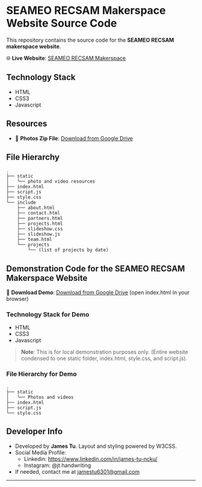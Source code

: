 # SEAMEO RECSAM Makerspace Website Source Code

This repository contains the source code for the **SEAMEO RECSAM makerspace website**. 

🌐 **Live Website**: [SEAMEO RECSAM Makerspace](https://seameo-recsam-makerspace.github.io)

## Technology Stack

- HTML
- CSS3
- Javascript

## Resources

- 📸 **Photos Zip File**: [Download from Google Drive](https://drive.google.com/drive/folders/1GA_3mBAUsUuuXHNlDyDqbSJo8ZzJ2LTw?usp=share_link)

## File Hierarchy

```plaintext
.
├── static
│   └── photo and video resources
├── index.html
├── script.js
├── style.css
└── include
    ├── about.html
    ├── contact.html
    ├── partners.html
    ├── projects.html
    ├── slideshow.css
    ├── slideshow.js
    ├── team.html
    └── projects
        └── (list of projects by date)
```

## Demonstration Code for the SEAMEO RECSAM Makerspace Website

🔗 **Download Demo**: [Download from Google Drive](https://drive.google.com/drive/folders/1KDm_XK8MuZyqjK7g-7L_Ui-eWW9RU74B?usp=share_link) (open index.html in your browser)

### Technology Stack for Demo

- HTML
- CSS3
- Javascript

> **Note**: This is for local demonstration purposes only. (Entire website condensed to one static folder, index.html, style.css, and script.js).

### File Hierarchy for Demo

```plaintext
.
├── static
│   └── Photos and videos
├── index.html
├── script.js
└── style.css
```

## Developer Info

- Developed by **James Tu**. Layout and styling powered by W3CSS.
- Social Media Profile:
    - Linkedin: https://www.linkedin.com/in/james-tu-ncku/
    - Instagram: @jt.handwriting
- If needed, contact me at [jamestu6301@gmail.com](mailto:jamestu6301@gmail.com)

---
